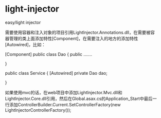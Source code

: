 light-injector
==============

easy/light injector

需要使用容器和注入对象的项目引用LightInjector.Annotations.dll，在需要被容器管理的类上面添加特性[Component]，在需要注入的地方的添加特性[Autowired]，比如：

[Component]
public class Dao
{
    public .......

}

public class Service
{
    [Autowired]
    private Dao dao;

}

如果使用mvc的话，在web项目中添加LightInjector.Mvc.dll和LightInjector.Core.dll引用，然后在Global.asax.cs的Application_Start中最后一行添加ControllerBuilder.Current.SetControllerFactory(new LightInjectorControllerFactory());
